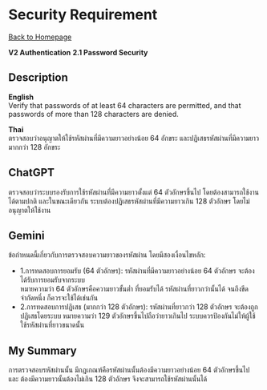 # Security Requirement

[ Back to Homepage ](https://witchapolinaksorn.github.io)  


**V2 Authentication**
**2.1 Password Security**  


**Description**
--- 
**English**  
Verify that passwords of at least 64 characters are permitted, and that passwords of more than 128 characters are denied. 

**Thai**  
ตรวจสอบว่าอนุญาตให้ใช้รหัสผ่านที่มีความยาวอย่างน้อย 64 อักขระ และปฏิเสธรหัสผ่านที่มีความยาวมากกว่า 128 อักขระ

**ChatGPT**
---
ตรวจสอบว่าระบบรองรับการใช้รหัสผ่านที่มีความยาวตั้งแต่ 64 ตัวอักษรขึ้นไป โดยต้องสามารถใช้งานได้ตามปกติ และในขณะเดียวกัน ระบบต้องปฏิเสธรหัสผ่านที่มีความยาวเกิน 128 ตัวอักษร โดยไม่อนุญาตให้ใช้งาน

**Gemini**
---
ข้อกำหนดนี้เกี่ยวกับการตรวจสอบความยาวของรหัสผ่าน โดยมีสองเงื่อนไขหลัก:
- 1.การทดสอบการยอมรับ (64 ตัวอักษร): รหัสผ่านที่มีความยาวอย่างน้อย 64 ตัวอักษร จะต้องได้รับการยอมรับจากระบบ  
หมายความว่า 64 ตัวอักษรคือความยาวขั้นต่ำ ที่ยอมรับได้  รหัสผ่านที่ยาวกว่านั้นได้ จนถึงขีดจำกัดหนึ่ง ก็ควรจะใช้ได้เช่นกัน  
- 2.การทดสอบการปฏิเสธ (มากกว่า 128 ตัวอักษร): รหัสผ่านที่ยาวกว่า 128 ตัวอักษร จะต้องถูกปฏิเสธโดยระบบ  หมายความว่า 129 ตัวอักษรขึ้นไปถือว่ายาวเกินไป  ระบบควรป้องกันไม่ให้ผู้ใช้ใช้รหัสผ่านที่ยาวขนาดนั้น

**My Summary**
---
การตรวจสอบรหัสผ่านนั้น มีกฎเกณฑ์คือรหัสผ่านนั้นต้องมีความยาวอย่างน้อย 64 ตัวอักษรขึ้นไป
และ ต้องมีความยาวนั้นต้องไม่เกิน 128 ตัวอักษร จึงจะสามารถใช้รหัสผ่านนั้นได้
